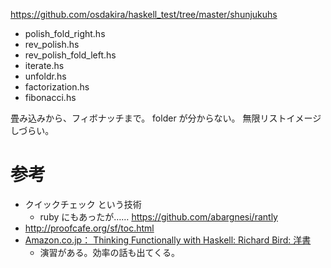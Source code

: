 https://github.com/osdakira/haskell_test/tree/master/shunjukuhs

- polish_fold_right.hs
- rev_polish.hs
- rev_polish_fold_left.hs
- iterate.hs
- unfoldr.hs
- factorization.hs
- fibonacci.hs

畳み込みから、フィボナッチまで。
folder が分からない。
無限リストイメージしづらい。

# 参考
- クイックチェック という技術
  - ruby にもあったが…… https://github.com/abargnesi/rantly
- http://proofcafe.org/sf/toc.html
- [Amazon.co.jp： Thinking Functionally with Haskell: Richard Bird: 洋書](http://www.amazon.co.jp/Thinking-Functionally-Haskell-Richard-Bird/dp/1107452643)
  - 演習がある。効率の話も出てくる。
